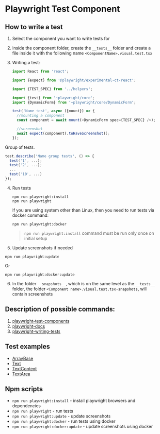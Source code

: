 # Playwright Test Component

## How to write a test

1. Select the component you want to write tests for
2. Inside the component folder, create the `__tests__` folder and create a file inside it with the following name `<ComponentName>.visual.test.tsx`
3. Writing a test:

   ```ts
   import React from 'react';

   import {expect} from '@playwright/experimental-ct-react';

   import {TEST_SPEC} from '../helpers';

   import {test} from '~playwright/core';
   import {DynamicForm} from '~playwright/core/DynamicForm';

   test('Name test', async ({mount}) => {
     //mounting a component
     const component = await mount(<DynamicForm spec={TEST_SPEC} />);

     //screenshot
     await expect(component).toHaveScreenshot();
   });
   ```

Group of tests.

```ts
test.describe('Name group tests', () => {
  test('1', ...);
  test('2', ...);
  ...
  test('10', ...)
});
```

4. Run tests

   ```shell
   npm run playwright:install
   npm run playwright
   ```

   If you are using system other than Linux, then you need to run tests via docker command:

   ```shell
   npm run playwright:docker
   ```

   > `npm run playwright:install` command must be run only once on initial setup

5. Update screenshots if needed

```shell
npm run playwright:update
```

Or

```shell
npm run playwright:docker:update
```

6. In the folder `__snapshots__`, which is on the same level as the `__tests__` folder, the folder `<Component name>.visual.test.tsx-snapshots`, will contain screenshots

## Description of possible commands:

1. [playwright-test-components](https://playwright.dev/docs/test-components)
2. [playwright-docs](https://playwright.dev/docs/api/class-test)
3. [playwright-writing-tests](https://playwright.dev/docs/writing-tests)

## Test examples

- [ArrayBase](../src/lib/kit/components/Inputs/ArrayBase/__tests__/ArrayBase.visual.test.tsx)
- [Text](../src/lib/kit/components/Inputs/Text/__tests__/Text.visual.test.tsx)
- [TextContent](../src/lib/kit/components/Inputs/TextContent/__tests__/TextContent.visual.test.tsx)
- [TextArea](../src/lib/kit/components/Inputs/TextArea/__tests__/TextArea.visual.test.tsx)

## Npm scripts

- `npm run playwright:install` - install playwright browsers and dependencies
- `npm run playwright` - run tests
- `npm run playwright:update` - update screenshots
- `npm run playwright:docker` - run tests using docker
- `npm run playwright:docker:update` - update screenshots using docker
